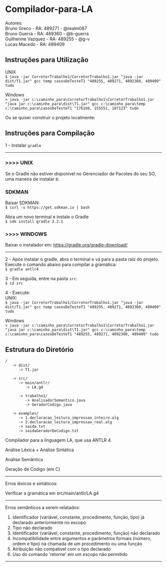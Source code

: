 # Compilador-para-LA

Autores:  
Bruno Greco - RA: 489271 - @realm087  
Bruno Guerra - RA: 489360 - @b-guerra  
Guilherme Vazquez - RA: 489255 - @g-v  
Lucas Macedo - RA: 489409  


## Instruções para Utilização  
UNIX  
`$ java -jar CorretorTrabalho1/CorretorTrabalho1.jar "java -jar dist/T1.jar" gcc temp casosDeTesteT1 "489255, 489271, 4892360, 489409" tudo`  

Windows  
`> java -jar c:\caminho_para\CorretorTrabalho1\CorretorTrabalho1.jar "java jar
c:\caminho_para\dist\T1.jar" gcc c:\caminho_para\temp c:\caminho_para\casosDeTesteT1 "176168,
155551, 187123" tudo`  

Ou se quiser construir o projeto localmente:  
## Instruções para Compilação  

1 - Instalar `gradle`  

----------------------------

### >>>> UNIX  
Se o Gradle não estiver disponível no Gerenciador de Pacotes do seu SO, uma maneira de instalar é:  

### SDKMAN  
Baixar SDKMAN:  
`$ curl -s https://get.sdkman.io | bash`  

Abra um novo terminal e instale o Gradle    
`$ sdk install gradle 3.2.1`  

### >>>> WINDOWS
Baixar o instalador em: https://gradle.org/gradle-download/  

----------------------------

2 - Após instalar o gradle, abra o terminal e vá para a pasta raiz do projeto. Execute o comando abaixo para compilar a gramática:  
`$ gradle antlr4`  

3 - Em seguida, entre na pasta `src`:  
`$ cd src`  

4 - Execute:  
UNIX:  
`$ java -jar CorretorTrabalho1/CorretorTrabalho1.jar "java -jar dist/T1.jar" gcc temp casosDeTesteT1 "489255, 489271, 4892360, 489409" tudo`  

Windows  
`> java -jar c:\caminho_para\CorretorTrabalho1\CorretorTrabalho1.jar "java jar
c:\caminho_para\dist\T1.jar" gcc c:\caminho_para\temp c:\caminho_para\casosDeTesteT1 "489255, 489271, 4892360, 489409" tudo` 

## Estrutura do Diretório
```
/  
   -> dist/  
      -> T1.jar  
  
   -> src/  
      -> main/antlr/  
         -> LA.g4  
        
      -> trabalho1/  
         -> AnalisadorSemantico.java  
         -> GeradorCodigo.java  

   -> examples/  
      -> 1.declaracao_leitura_impressao_inteiro.alg  
      -> 2.declaracao_leitura_impressao_real.alg  
      -> saida.txt  
      -> saidaGeradorDeCodigo.txt  
```   




Compilador para a linguagem LA, que usa ANTLR 4.  

Análise Léxica + Análise Sintática  

Análise Semântica  

Geração de Código (em C)  

----------------------------

Erros léxicos e sintáticos:  

Verificar a gramática em src/main/antlr/LA.g4  

----------------------------

Erros semânticos a serem relatados:  

1) Identificador (variável, constante, procedimento, função, tipo) já declarado anteriormente no escopo  
2) Tipo não declarado  
3) Identificador (variável, constante, procedimento, função) não declarado  
4) Incompatibilidade entre argumentos e parâmetros formais (número, ordem e tipo) na chamada de um procedimento ou uma função  
5) Atribuição não compatível com o tipo declarado  
6) Uso do comando 'retorne' em um escopo não permitido  

-----------------------------
